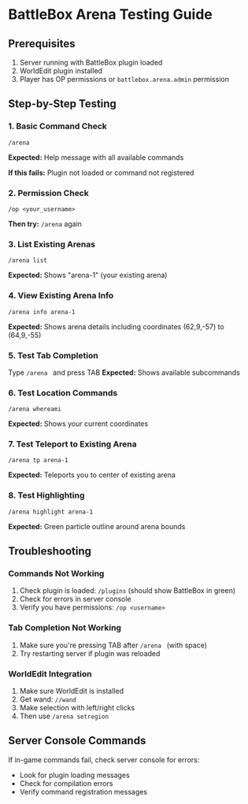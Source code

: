 # BattleBox Arena Testing Guide

## Prerequisites
1. Server running with BattleBox plugin loaded
2. WorldEdit plugin installed
3. Player has OP permissions or `battlebox.arena.admin` permission

## Step-by-Step Testing

### 1. Basic Command Check
```
/arena
```
**Expected:** Help message with all available commands

**If this fails:** Plugin not loaded or command not registered

### 2. Permission Check
```
/op <your_username>
```
**Then try:** `/arena` again

### 3. List Existing Arenas
```
/arena list
```
**Expected:** Shows "arena-1" (your existing arena)

### 4. View Existing Arena Info
```
/arena info arena-1
```
**Expected:** Shows arena details including coordinates (62,9,-57) to (64,9,-55)

### 5. Test Tab Completion
Type `/arena ` and press TAB
**Expected:** Shows available subcommands

### 6. Test Location Commands
```
/arena whereami
```
**Expected:** Shows your current coordinates

### 7. Test Teleport to Existing Arena
```
/arena tp arena-1
```
**Expected:** Teleports you to center of existing arena

### 8. Test Highlighting
```
/arena highlight arena-1
```
**Expected:** Green particle outline around arena bounds

## Troubleshooting

### Commands Not Working
1. Check plugin is loaded: `/plugins` (should show BattleBox in green)
2. Check for errors in server console
3. Verify you have permissions: `/op <username>`

### Tab Completion Not Working
1. Make sure you're pressing TAB after `/arena ` (with space)
2. Try restarting server if plugin was reloaded

### WorldEdit Integration
1. Make sure WorldEdit is installed
2. Get wand: `//wand`
3. Make selection with left/right clicks
4. Then use `/arena setregion`

## Server Console Commands
If in-game commands fail, check server console for errors:
- Look for plugin loading messages
- Check for compilation errors
- Verify command registration messages
